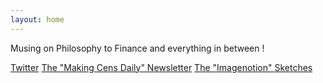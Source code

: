 ```yaml
---
layout: home
---
```


Musing on Philosophy to Finance and everything in between !

[Twitter](https://twitter.com/home)
[The "Making Cens Daily" Newsletter](https://makingcentsdaily.substack.com/)
[The "Imagenotion" Sketches](https://imagenotion.substack.com/)


